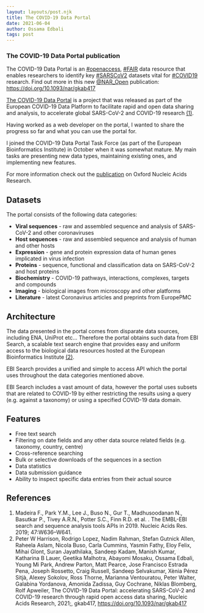 ```yaml
---
layout: layouts/post.njk
title: The COVID-19 Data Portal
date: 2021-06-04
author: Ossama Edbali
tags: post
---
```


<div class="bg-amber-100 shadow px-5 py-4 mb-4">
  <h3 class="text-2xl text-amber-800">The COVID-19 Data Portal publication</h3>
  <p>The COVID-19 Data Portal is an <a href="https://twitter.com/hashtag/openaccess?src=hashtag_click" class="link">#openaccess</a>, <a href="https://twitter.com/hashtag/FAIR?src=hashtag_click" class="link">#FAIR</a> data resource that enables researchers to identify key <a href="https://twitter.com/hashtag/SARSCoV2?src=hashtag_click" class="link">#SARSCoV2</a> datasets vital for <a href="https://twitter.com/hashtag/COVID19?src=hashtag_click" class="link">#COVID19</a> research. Find out more in this new <a href="https://twitter.com/NAR_Open" class="link">@NAR_Open</a> publication: <a href="https://doi.org/10.1093/nar/gkab417" class="link">https://doi.org/10.1093/nar/gkab417</a>
  </p>
</div>

<a href="https://www.covid19dataportal.org/" class="link">The COVID-19 Data Portal</a> is a project that was released as part of the European COVID-19 Data Platform to facilitate rapid and open data sharing and analysis, to accelerate global SARS-CoV-2 and COVID-19 research <a href="#references" class="link">(1)</a>.

Having worked as a web developer on the portal, I wanted to share the progress so far and what you can use the portal for.

I joined the COVID-19 Data Portal Task Force (as part of the European Bioinformatics Institute) in October when it was somewhat mature.
My main tasks are presenting new data types, maintaining existing ones, and implementing new features.

For more information check out the <a href="https://academic.oup.com/nar/advance-article/doi/10.1093/nar/gkab417/6287847" class="link">publication</a> on Oxford Nucleic Acids Research.

<h2>Datasets</h2>

The portal consists of the following data categories:

<ul class="list-disc pl-8">
  <li><strong>Viral sequences</strong> - raw and assembled sequence and analysis of SARS-CoV-2 and other coronaviruses</li>
  <li><strong>Host sequences</strong> - raw and assembled sequence and analysis of human and other hosts</li>
  <li><strong>Expression</strong> - gene and protein expression data of human genes implicated in virus infection</li>
  <li><strong>Proteins</strong> - sequence, functional and classification data on SARS-CoV-2 and host proteins</li>
  <li><strong>Biochemistry</strong> - COVID-19 pathways, interactions, complexes, targets and compounds</li>
  <li><strong>Imaging</strong> - biological images from microscopy and other platforms</li>
  <li><strong>Literature</strong> - latest Coronavirus articles and preprints from EuropePMC</li>
</ul>

<h2>Architecture</h2>

The data presented in the portal comes from disparate data sources, including ENA, UniProt etc...
Therefore the portal obtains such data from EBI Search, a scalable text search engine that provides easy and uniform access to the biological data resources hosted at the European Bioinformatics Institute <a href="#references" class="link">(2)</a>.

EBI Search provides a unified and simple to access API which the portal uses throughout the data categories mentioned above.

EBI Search includes a vast amount of data, however the portal uses subsets that are related to COVID-19 by either restricting the results using a query (e.g. against a taxonomy) or using a specified COVID-19 data domain.

<h2>Features</h2>

<ul class="list-disc pl-8">
  <li>Free text search</li>
  <li>Filtering on date fields and any other data source related fields (e.g. taxonomy, country, centre)</li>
  <li>Cross-reference searching</li>
  <li>Bulk or selective downloads of the sequences in a section</li>
  <li>Data statistics</li>
  <li>Data submission guidance</li>
  <li>Ability to inspect specific data entries from their actual source</li>
</ul>

<h2 id="references">References</h2>

<ol class="list-decimal pl-8">
  <li>Madeira F., Park Y.M., Lee J., Buso N., Gur T., Madhusoodanan N., Basutkar P., Tivey A.R.N., Potter S.C., Finn R.D. et al. . The EMBL-EBI search and sequence analysis tools APIs in 2019. Nucleic Acids Res. 2019; 47:W636–W641.</li>
  <li>Peter W Harrison, Rodrigo Lopez, Nadim Rahman, Stefan Gutnick Allen, Raheela Aslam, Nicola Buso, Carla Cummins, Yasmin Fathy, Eloy Felix, Mihai Glont, Suran Jayathilaka, Sandeep Kadam, Manish Kumar, Katharina B Lauer, Geetika Malhotra, Abayomi Mosaku, Ossama Edbali, Young Mi Park, Andrew Parton, Matt Pearce, Jose Francisco Estrada Pena, Joseph Rossetto, Craig Russell, Sandeep Selvakumar, Xènia Pérez Sitjà, Alexey Sokolov, Ross Thorne, Marianna Ventouratou, Peter Walter, Galabina Yordanova, Amonida Zadissa, Guy Cochrane, Niklas Blomberg, Rolf Apweiler, The COVID-19 Data Portal: accelerating SARS-CoV-2 and COVID-19 research through rapid open access data sharing, Nucleic Acids Research, 2021;, gkab417, <a href="https://doi.org/10.1093/nar/gkab417" class="link">https://doi.org/10.1093/nar/gkab417</a></li>
</ol>
